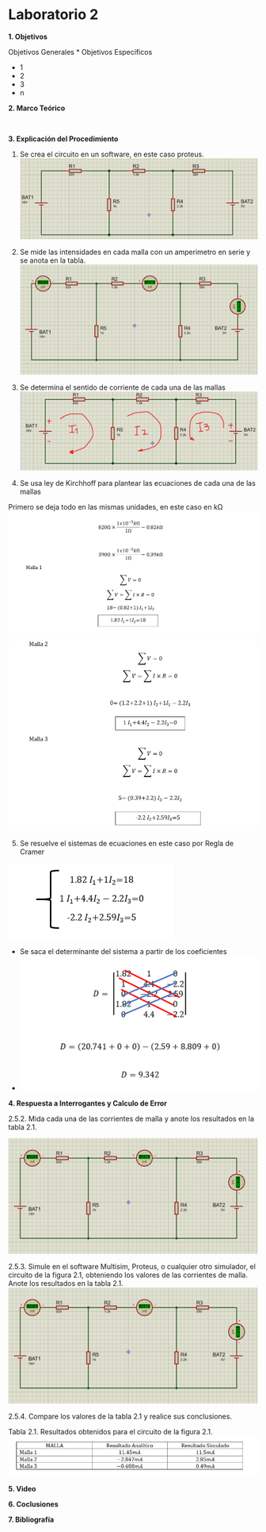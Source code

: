 # Laboratorio 2

__1. Objetivos__

Objetivos Generales 
* 
Objetivos Específicos 
* 1
* 2
* 3
* n


__2. Marco Teórico__ 

![]()


__3. Explicación del Procedimiento__

1. Se crea el circuito en un software, en este caso proteus.
![](https://github.com/ItzAdoc/Imagenes_L2/blob/main/Circuito.PNG)
2. Se mide las intensidades en cada malla con un amperimetro en serie y se anota en la tabla.
![](https://github.com/ItzAdoc/Imagenes_L2/blob/main/Medidas.PNG)

3. Se determina el sentido de corriente de cada una de las mallas 
![](https://github.com/ItzAdoc/Imagenes_L2/blob/main/Sentido.PNG)

4. Se usa ley de Kirchhoff para plantear las ecuaciones de cada una de las mallas 

Primero se deja todo en las mismas unidades, en este caso en kΩ
![](https://github.com/ItzAdoc/Imagenes_L2/blob/main/1.PNG)
![](https://github.com/ItzAdoc/Imagenes_L2/blob/main/2.PNG)



5. Se resuelve el sistemas de ecuaciones en este caso por Regla de Cramer

![](https://github.com/ItzAdoc/Imagenes_L2/blob/main/Ecu.PNG)

* Se saca el determinante del sistema a partir de los coeficientes 
* ![](https://github.com/ItzAdoc/Imagenes_L2/blob/main/3.1.PNG)

__4. Respuesta a Interrogantes y Calculo de Error__

2.5.2. Mida cada una de las corrientes de malla y anote los resultados en la tabla 2.1.

![](https://github.com/ItzAdoc/Imagenes_L2/blob/main/Medidas.PNG)

2.5.3. Simule en el software Multisim, Proteus, o cualquier otro simulador, el circuito
de la figura 2.1, obteniendo los valores de las corrientes de malla. Anote los resultados
en la tabla 2.1.
![](https://github.com/ItzAdoc/Imagenes_L2/blob/main/Medidas.PNG)

2.5.4. Compare los valores de la tabla 2.1 y realice sus conclusiones.

Tabla 2.1. Resultados obtenidos para el circuito de la figura 2.1.
![](https://github.com/ItzAdoc/Imagenes_L2/blob/main/tabla.PNG)


__5. Video__


__6. Coclusiones__ 



__7. Bibliografía__
